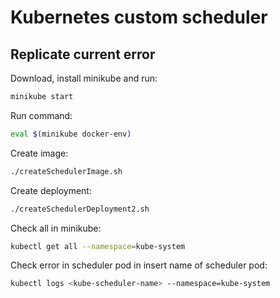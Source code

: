 # Kubernetes custom scheduler

## Replicate current error

Download, install minikube and run:

```bash
minikube start
```

Run command:

```bash
eval $(minikube docker-env)
```

Create image:

```bash
./createSchedulerImage.sh 
```

Create deployment:

```bash
./createSchedulerDeployment2.sh
```

Check all in minikube:

```bash
kubectl get all --namespace=kube-system
```

Check error in scheduler pod in <kube-scheduler-name> insert name of scheduler pod:

```bash
kubectl logs <kube-scheduler-name> --namespace=kube-system
```
